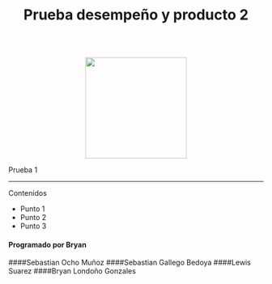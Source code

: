 <h1 align="center">Prueba desempeño y producto 2</h1>
<br>
<br>
<p align="center">
  <img src="https://static.wikia.nocookie.net/featteca/images/0/05/Bolt_Python.png/revision/latest?cb=20210616212109&path-prefix=es" height="200" width="200">
</p>

Prueba 1

***

Contenidos
- Punto 1
- Punto 2
- Punto 3

#### Programado por Bryan

####Sebastian Ocho Muñoz
####Sebastian Gallego Bedoya
####Lewis Suarez
####Bryan Londoño Gonzales
